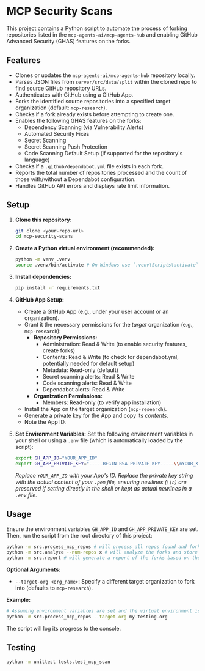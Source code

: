 # MCP Security Scans

This project contains a Python script to automate the process of forking repositories listed in the `mcp-agents-ai/mcp-agents-hub` and enabling GitHub Advanced Security (GHAS) features on the forks.

## Features

*   Clones or updates the `mcp-agents-ai/mcp-agents-hub` repository locally.
*   Parses JSON files from `server/src/data/split` within the cloned repo to find source GitHub repository URLs.
*   Authenticates with GitHub using a GitHub App.
*   Forks the identified source repositories into a specified target organization (default: `mcp-research`).
*   Checks if a fork already exists before attempting to create one.
*   Enables the following GHAS features on the forks:
    *   Dependency Scanning (via Vulnerability Alerts)
    *   Automated Security Fixes
    *   Secret Scanning
    *   Secret Scanning Push Protection
    *   Code Scanning Default Setup (if supported for the repository's language)
*   Checks if a `.github/dependabot.yml` file exists in each fork.
*   Reports the total number of repositories processed and the count of those with/without a Dependabot configuration.
*   Handles GitHub API errors and displays rate limit information.

## Setup

1.  **Clone this repository:**
    ```bash
    git clone <your-repo-url>
    cd mcp-security-scans
    ```

2.  **Create a Python virtual environment (recommended):**
    ```bash
    python -m venv .venv
    source .venv/bin/activate # On Windows use `.venv\Scripts\activate`
    ```

3.  **Install dependencies:**
    ```bash
    pip install -r requirements.txt
    ```

4.  **GitHub App Setup:**
    *   Create a GitHub App (e.g., under your user account or an organization).
    *   Grant it the necessary permissions for the *target* organization (e.g., `mcp-research`):
        *   **Repository Permissions:**
            *   Administration: Read & Write (to enable security features, create forks)
            *   Contents: Read & Write (to check for dependabot.yml, potentially needed for default setup)
            *   Metadata: Read-only (default)
            *   Secret scanning alerts: Read & Write
            *   Code scanning alerts: Read & Write
            *   Dependabot alerts: Read & Write
        *   **Organization Permissions:**
            *   Members: Read-only (to verify app installation)
    *   Install the App on the target organization (`mcp-research`).
    *   Generate a private key for the App and copy its *contents*.
    *   Note the App ID.

5.  **Set Environment Variables:**
    Set the following environment variables in your shell or using a `.env` file (which is automatically loaded by the script):
    ```bash
    export GH_APP_ID="YOUR_APP_ID"
    export GH_APP_PRIVATE_KEY="-----BEGIN RSA PRIVATE KEY-----\\nYOUR_KEY_CONTENT_HERE\\n-----END RSA PRIVATE KEY-----"
    ```
    *Replace `YOUR_APP_ID` with your App's ID.*
    *Replace the private key string with the actual content of your `.pem` file, ensuring newlines (`\\n`) are preserved if setting directly in the shell or kept as actual newlines in a `.env` file.*

## Usage

Ensure the environment variables `GH_APP_ID` and `GH_APP_PRIVATE_KEY` are set. Then, run the script from the root directory of this project:

```bash
python -m src.process_mcp_repos # will process all repos found and fork them into the target org
python -m src.analyze --num-repos x # will analyze the forks and store found information into the forks repository properties
python -m src.report # will generate a report of the forks based on the information stored in the forks repository properties

```

**Optional Arguments:**

*   `--target-org <org_name>`: Specify a different target organization to fork into (defaults to `mcp-research`).

**Example:**

```bash
# Assuming environment variables are set and the virtual environment is active
python -m src.process_mcp_repos --target-org my-testing-org
```

The script will log its progress to the console.

## Testing
```bash
python -m unittest tests.test_mcp_scan
```